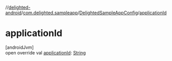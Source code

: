 //[delighted-android](../../../index.md)/[com.delighted.sampleapp](../index.md)/[DelightedSampleAppConfig](index.md)/[applicationId](application-id.md)

# applicationId

[androidJvm]\
open override val [applicationId](application-id.md): [String](https://kotlinlang.org/api/latest/jvm/stdlib/kotlin/-string/index.html)
